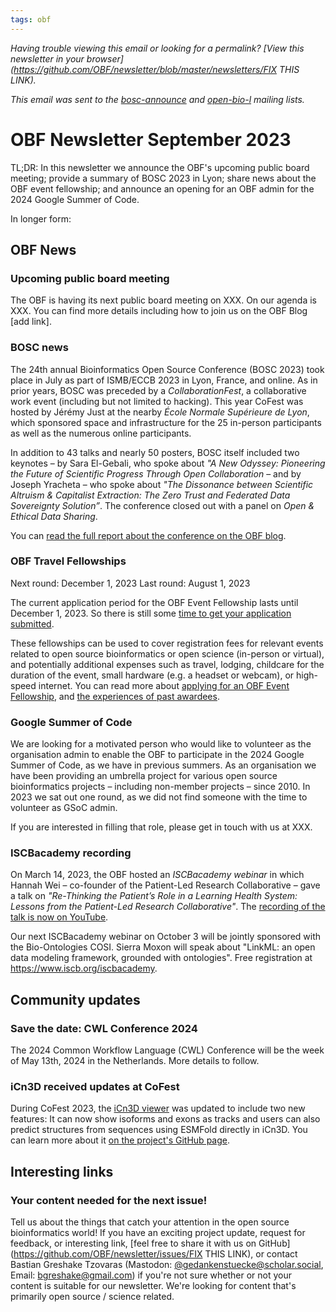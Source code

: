 ```yaml
---
tags: obf
---
```


_Having trouble viewing this email or looking for a permalink? [View this newsletter in your browser](https://github.com/OBF/newsletter/blob/master/newsletters/FIX THIS LINK)._

_This email was sent to the [bosc-announce](https://groups.google.com/g/bosc-announce) and [open-bio-l](http://mailman.open-bio.org/mailman/listinfo/open-bio-l/) mailing lists._

# OBF Newsletter September 2023

TL;DR: In this newsletter we announce the OBF's upcoming public board meeting; provide a summary of BOSC 2023 in Lyon; share news about the OBF event fellowship; and announce an opening for an OBF admin for the 2024 Google Summer of Code. 

In longer form: 

## OBF News

### Upcoming public board meeting

The OBF is having its next public board meeting on XXX. On our agenda is XXX. You can find more details including how to join us on the OBF Blog [add link]. 

### BOSC news

The 24th annual Bioinformatics Open Source Conference (BOSC 2023) took place in July as part of ISMB/ECCB 2023 in Lyon, France, and online. As in prior years, BOSC was preceded by a _CollaborationFest_, a collaborative work event (including but not limited to hacking). This year CoFest was hosted by Jérémy Just at the nearby _École Normale Supérieure de Lyon_, which sponsored space and infrastructure for the 25 in-person participants as well as the numerous online participants. 

In addition to 43 talks and nearly 50 posters, BOSC itself included two keynotes – by Sara El-Gebali, who spoke about _"A New Odyssey: Pioneering the Future of Scientific Progress Through Open Collaboration_ – and by Joseph Yracheta – who spoke about _"The Dissonance between Scientific Altruism & Capitalist Extraction: The Zero Trust and Federated Data Sovereignty Solution”_. The conference closed out with a panel on _Open & Ethical Data Sharing_. 

You can [read the full report about the conference on the OBF blog](https://www.open-bio.org/2023/08/14/bosc-2023-report/).

### OBF Travel Fellowships

Next round: December 1, 2023
Last round: August 1, 2023

The current application period for the OBF Event Fellowship lasts until December 1, 2023. So there is still some [time to get your application submitted](https://docs.google.com/forms/d/e/1FAIpQLScMayX_XwTLxc8MiYgQOHIILJNjxF0gL75TUsbaO17h5UuUeA/viewform).

These fellowships can be used to cover registration fees for relevant events related to open source bioinformatics or open science (in-person or virtual), and potentially additional expenses such as travel, lodging, childcare for the duration of the event, small hardware (e.g. a headset or webcam), or high-speed internet. You can read more about [applying for an OBF Event Fellowship](https://www.open-bio.org/event-awards/#fellowships-applications), and [the experiences of past awardees](https://www.open-bio.org/category/travel-fellowship/event-fellowship/).

### Google Summer of Code

We are looking for a motivated person who would like to volunteer as the organisation admin to enable the OBF to participate in the 2024 Google Summer of Code, as we have in previous summers. As an organisation we have been providing an umbrella project for various open source bioinformatics projects – including non-member projects – since 2010. In 2023 we sat out one round, as we did not find someone with the time to volunteer as GSoC admin. 

If you are interested in filling that role, please get in touch with us at XXX.

### ISCBacademy recording

On March 14, 2023, the OBF hosted an _ISCBacademy webinar_ in which Hannah Wei – co-founder of the Patient-Led Research Collaborative – gave a talk on _"Re-Thinking the Patient’s Role in a Learning Health System: Lessons from the Patient-Led Research Collaborative"_. The [recording of the talk is now on YouTube](https://www.youtube.com/watch?v=M2vAotWKd_Q&feature=youtu.be).

Our next ISCBacademy webinar on October 3 will be jointly sponsored with the Bio-Ontologies COSI. Sierra Moxon will speak about "LinkML: an open data modeling framework, grounded with ontologies". Free registration at https://www.iscb.org/iscbacademy.

## Community updates

### Save the date: CWL Conference 2024

The 2024 Common Workflow Language (CWL) Conference will be the week of May 13th, 2024 in the Netherlands. More details to follow.

### iCn3D received updates at CoFest

During CoFest 2023, the [iCn3D viewer](https://www.ncbi.nlm.nih.gov/Structure/icn3d/) was updated to include two new features: It can now show isoforms and exons as tracks and users can also predict structures from sequences using ESMFold directly in iCn3D. You can learn more about it [on the project's GitHub page](https://github.com/ncbi/icn3d).

## Interesting links



### Your content needed for the next issue!

Tell us about the things that catch your attention in the open source bioinformatics world! If you have an exciting project update, request for feedback, or interesting link, [feel free to share it with us on GitHub](https://github.com/OBF/newsletter/issues/FIX THIS LINK), or contact Bastian Greshake Tzovaras (Mastodon: [@gedankenstuecke@scholar.social](https://scholar.social/@gedankenstuecke), Email: [bgreshake@gmail.com](mailto:bgreshake@gmail.com)) if you're not sure whether or not your content is suitable for our newsletter. We're looking for content that's primarily open source / science related.



